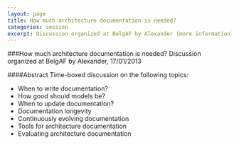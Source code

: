 ```yaml
---
layout: page
title: How much architecture documentation is needed?
categories: session
excerpt: Discussion organized at BelgAF by Alexander (more information), 17/01/2013
---
```


###How much architecture documentation is needed?
Discussion organized at BelgAF by Alexander, 17/01/2013

####Abstract
Time-boxed discussion on the following topics:

* When to write documentation?
* How good should models be?
* When to update documentation?
* Documentation longevity
* Continuously evolving documentation
* Tools for architecture documentation
* Evaluating architecture documentation